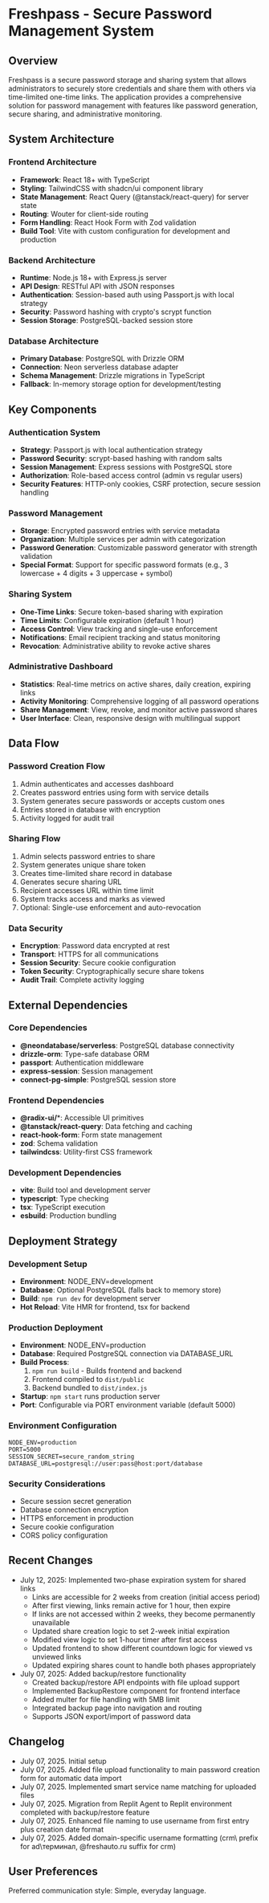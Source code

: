 # Freshpass - Secure Password Management System

## Overview

Freshpass is a secure password storage and sharing system that allows administrators to securely store credentials and share them with others via time-limited one-time links. The application provides a comprehensive solution for password management with features like password generation, secure sharing, and administrative monitoring.

## System Architecture

### Frontend Architecture
- **Framework**: React 18+ with TypeScript
- **Styling**: TailwindCSS with shadcn/ui component library
- **State Management**: React Query (@tanstack/react-query) for server state
- **Routing**: Wouter for client-side routing
- **Form Handling**: React Hook Form with Zod validation
- **Build Tool**: Vite with custom configuration for development and production

### Backend Architecture
- **Runtime**: Node.js 18+ with Express.js server
- **API Design**: RESTful API with JSON responses
- **Authentication**: Session-based auth using Passport.js with local strategy
- **Security**: Password hashing with crypto's scrypt function
- **Session Storage**: PostgreSQL-backed session store

### Database Architecture
- **Primary Database**: PostgreSQL with Drizzle ORM
- **Connection**: Neon serverless database adapter
- **Schema Management**: Drizzle migrations in TypeScript
- **Fallback**: In-memory storage option for development/testing

## Key Components

### Authentication System
- **Strategy**: Passport.js with local authentication strategy
- **Password Security**: scrypt-based hashing with random salts
- **Session Management**: Express sessions with PostgreSQL store
- **Authorization**: Role-based access control (admin vs regular users)
- **Security Features**: HTTP-only cookies, CSRF protection, secure session handling

### Password Management
- **Storage**: Encrypted password entries with service metadata
- **Organization**: Multiple services per admin with categorization
- **Password Generation**: Customizable password generator with strength validation
- **Special Format**: Support for specific password formats (e.g., 3 lowercase + 4 digits + 3 uppercase + symbol)

### Sharing System
- **One-Time Links**: Secure token-based sharing with expiration
- **Time Limits**: Configurable expiration (default 1 hour)
- **Access Control**: View tracking and single-use enforcement
- **Notifications**: Email recipient tracking and status monitoring
- **Revocation**: Administrative ability to revoke active shares

### Administrative Dashboard
- **Statistics**: Real-time metrics on active shares, daily creation, expiring links
- **Activity Monitoring**: Comprehensive logging of all password operations
- **Share Management**: View, revoke, and monitor active password shares
- **User Interface**: Clean, responsive design with multilingual support

## Data Flow

### Password Creation Flow
1. Admin authenticates and accesses dashboard
2. Creates password entries using form with service details
3. System generates secure passwords or accepts custom ones
4. Entries stored in database with encryption
5. Activity logged for audit trail

### Sharing Flow
1. Admin selects password entries to share
2. System generates unique share token
3. Creates time-limited share record in database
4. Generates secure sharing URL
5. Recipient accesses URL within time limit
6. System tracks access and marks as viewed
7. Optional: Single-use enforcement and auto-revocation

### Data Security
- **Encryption**: Password data encrypted at rest
- **Transport**: HTTPS for all communications
- **Session Security**: Secure cookie configuration
- **Token Security**: Cryptographically secure share tokens
- **Audit Trail**: Complete activity logging

## External Dependencies

### Core Dependencies
- **@neondatabase/serverless**: PostgreSQL database connectivity
- **drizzle-orm**: Type-safe database ORM
- **passport**: Authentication middleware
- **express-session**: Session management
- **connect-pg-simple**: PostgreSQL session store

### Frontend Dependencies
- **@radix-ui/***: Accessible UI primitives
- **@tanstack/react-query**: Data fetching and caching
- **react-hook-form**: Form state management
- **zod**: Schema validation
- **tailwindcss**: Utility-first CSS framework

### Development Dependencies
- **vite**: Build tool and development server
- **typescript**: Type checking
- **tsx**: TypeScript execution
- **esbuild**: Production bundling

## Deployment Strategy

### Development Setup
- **Environment**: NODE_ENV=development
- **Database**: Optional PostgreSQL (falls back to memory store)
- **Build**: `npm run dev` for development server
- **Hot Reload**: Vite HMR for frontend, tsx for backend

### Production Deployment
- **Environment**: NODE_ENV=production
- **Database**: Required PostgreSQL connection via DATABASE_URL
- **Build Process**: 
  1. `npm run build` - Builds frontend and backend
  2. Frontend compiled to `dist/public`
  3. Backend bundled to `dist/index.js`
- **Startup**: `npm start` runs production server
- **Port**: Configurable via PORT environment variable (default 5000)

### Environment Configuration
```env
NODE_ENV=production
PORT=5000
SESSION_SECRET=secure_random_string
DATABASE_URL=postgresql://user:pass@host:port/database
```

### Security Considerations
- Secure session secret generation
- Database connection encryption
- HTTPS enforcement in production
- Secure cookie configuration
- CORS policy configuration

## Recent Changes
- July 12, 2025: Implemented two-phase expiration system for shared links
  - Links are accessible for 2 weeks from creation (initial access period)
  - After first viewing, links remain active for 1 hour, then expire
  - If links are not accessed within 2 weeks, they become permanently unavailable
  - Updated share creation logic to set 2-week initial expiration
  - Modified view logic to set 1-hour timer after first access
  - Updated frontend to show different countdown logic for viewed vs unviewed links
  - Updated expiring shares count to handle both phases appropriately
- July 07, 2025: Added backup/restore functionality
  - Created backup/restore API endpoints with file upload support
  - Implemented BackupRestore component for frontend interface
  - Added multer for file handling with 5MB limit
  - Integrated backup page into navigation and routing
  - Supports JSON export/import of password data

## Changelog
- July 07, 2025. Initial setup
- July 07, 2025. Added file upload functionality to main password creation form for automatic data import
- July 07, 2025. Implemented smart service name matching for uploaded files
- July 07, 2025. Migration from Replit Agent to Replit environment completed with backup/restore feature
- July 07, 2025. Enhanced file naming to use username from first entry plus creation date format
- July 07, 2025. Added domain-specific username formatting (crm\ prefix for ad\терминал, @freshauto.ru suffix for crm)

## User Preferences

Preferred communication style: Simple, everyday language.